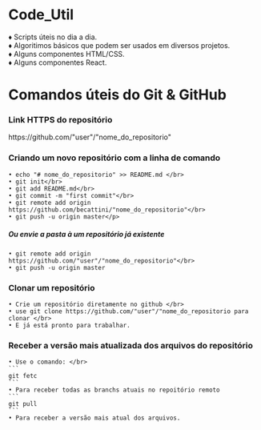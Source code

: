 # Code_Util

♦ Scripts úteis no dia a dia.</br>
♦ Algoritimos básicos que podem ser usados em diversos projetos.</br>
♦ Alguns componentes HTML/CSS.</br>
♦ Alguns componentes React.</br>


# Comandos úteis do Git & GitHub

<h3>Link HTTPS do repositório</h3>
<p>https://github.com/"user"/"nome_do_repositorio"</p>

<h3>Criando um novo repositório com a linha de comando</h3>

    • echo "# nome_do_repositorio" >> README.md </br>
    • git init</br>
    • git add README.md</br>
    • git commit -m "first commit"</br>
    • git remote add origin https://github.com/becattini/"nome_do_repositorio"</br>
    • git push -u origin master</p>

  <h5>Ou envie a pasta à um repositório já existente</h5>
    
    • git remote add origin https://github.com/"user"/"nome_do_repositorio"</br>
    • git push -u origin master
   

   <h3>Clonar um repositório</h3>

    • Crie um repositório diretamente no github </br>
    • use git clone https://github.com/"user"/"nome_do_repositorio para clonar </br>
    • E já está pronto para trabalhar.


   <h3>Receber a versão mais atualizada dos arquivos do repositório</h3>
   
    • Use o comando: </br>
    ```
    git fetc
    ```
    • Para receber todas as branchs atuais no repoitório remoto
    ```
    git pull
    ```
    • Para receber a versão mais atual dos arquivos.



